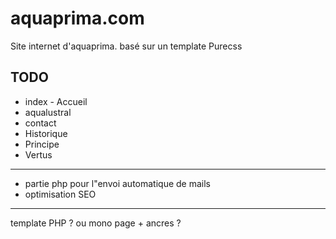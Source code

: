# aquaprima.com
Site internet d'aquaprima. basé sur un template Purecss

## TODO

* index - Accueil
* aqualustral
* contact
* Historique
* Principe
* Vertus

-------

* partie php pour l"envoi automatique de mails
* optimisation SEO

-------

template PHP ? ou mono page + ancres ?
